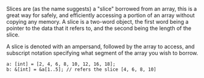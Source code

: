 Slices are (as the name suggests) a "slice" borrowed from an array, this is a
great way for safely, and efficiently accessing a portion of an array without
copying any memory. A slice is a two-word object, the first word being a
pointer to the data that it refers to, and the second being the length of
the slice.

A slice is denoted with an ampersand, followed by the array to access, and
subscript notation specifying what segment of the array you wish to borrow.

    a: [int] = [2, 4, 6, 8, 10, 12, 16, 18];
    b: &[int] = &a[1..5]; // refers the slice [4, 6, 8, 10]